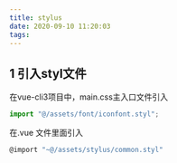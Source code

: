 ```yaml
---
title: stylus
date: 2020-09-10 11:20:03
tags: 
---
```

## 1 引入styl文件
在vue-cli3项目中，main.css主入口文件引入
```js
import "@/assets/font/iconfont.styl";
```
在.vue 文件里面引入
```js
@import "~@/assets/stylus/common.styl"
```

